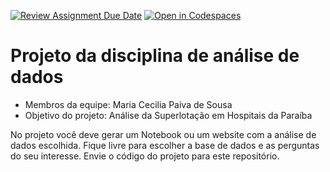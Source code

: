 [![Review Assignment Due Date](https://classroom.github.com/assets/deadline-readme-button-22041afd0340ce965d47ae6ef1cefeee28c7c493a6346c4f15d667ab976d596c.svg)](https://classroom.github.com/a/Yd2IkVtg)
[![Open in Codespaces](https://classroom.github.com/assets/launch-codespace-2972f46106e565e64193e422d61a12cf1da4916b45550586e14ef0a7c637dd04.svg)](https://classroom.github.com/open-in-codespaces?assignment_repo_id=18783159)
# Projeto da disciplina de análise de dados
 
- Membros da equipe: Maria Cecilia Paiva de Sousa
- Objetivo do projeto: Análise da Superlotação em Hospitais da Paraíba

No projeto você deve gerar um Notebook ou um website com a análise de dados escolhida. Fique livre para escolher a base de dados e as perguntas do seu interesse. Envie o código do projeto para este repositório.

